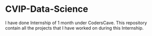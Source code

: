 # CVIP-Data-Science

I have done Internship of 1 month under CodersCave. This repository contain all the projects that I have worked on during this Internship.
